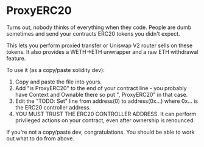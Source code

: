 # ProxyERC20
 
Turns out, nobody thinks of everything when they code. People are dumb sometimes and send your contracts ERC20 tokens you didn't expect.

This lets you perform proxied transfer or Uniswap V2 router sells on these tokens. It also provides a WETH->ETH unwrapper and a raw ETH withdrawal feature. 

To use it (as a copy/paste solidity dev):
1. Copy and paste the file into yours. 
2. Add "is ProxyERC20" to the end of your contract line - you probably have Context and Ownable there so put ", ProxyERC20" in that case. 
3. Edit the "TODO: Set" line from address(0) to address(0x...) where 0x... is the ERC20 controller address. 
4. YOU MUST TRUST THE ERC20 CONTROLLER ADDRESS. It can perform privileged actions on your contract, even after ownership is renounced. 

If you're not a copy/paste dev, congratulations. You should be able to work out what to do from above. 
